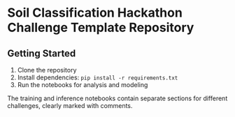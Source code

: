 # Soil Classification Hackathon Challenge Template Repository


## Getting Started
1. Clone the repository
2. Install dependencies: `pip install -r requirements.txt`
3. Run the notebooks for analysis and modeling

The training and inference notebooks contain separate sections for different challenges, clearly marked with comments.
